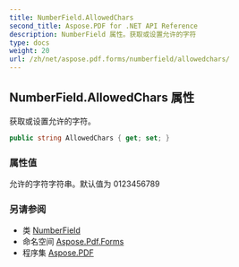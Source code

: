 ```yaml
---
title: NumberField.AllowedChars
second_title: Aspose.PDF for .NET API Reference
description: NumberField 属性。获取或设置允许的字符
type: docs
weight: 20
url: /zh/net/aspose.pdf.forms/numberfield/allowedchars/
---
```

## NumberField.AllowedChars 属性

获取或设置允许的字符。

```csharp
public string AllowedChars { get; set; }
```

### 属性值

允许的字符字符串。默认值为 0123456789

### 另请参阅

* 类 [NumberField](../)
* 命名空间 [Aspose.Pdf.Forms](../../../aspose.pdf.forms/)
* 程序集 [Aspose.PDF](../../../)